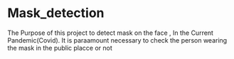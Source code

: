 # Mask_detection
The Purpose of this project to detect mask on the face , In the Current Pandemic(Covid). It is paraamount necessary to check the person wearing the mask in the public placce or not
